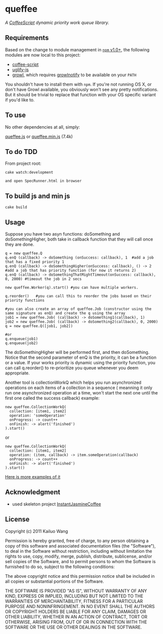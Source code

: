 # queffee

*A [CoffeeScript](http://jashkenas.github.com/coffee-script/ "CoffeeScript") dynamic priority work queue library.*

## Requirements
Based on the change to module management in [`npm` v1.0+](http://blog.nodejs.org/2011/03/23/npm-1-0-global-vs-local-installation/ "npm 1.0: Global vs Local installation &laquo; node blog"), the following modules are now local to this project:

* [coffee-script](https://github.com/jashkenas/coffee-script)
* [uglify-js](https://github.com/mishoo/UglifyJS)
* [growl](https://github.com/visionmedia/node-growl), which requires [growlnotify](http://growl.info/extras.php#growlnotify "Growl - Extras") to be available on your `PATH`

You shouldn't have to install them with `npm`.  If you're not running OS X, or don't have Growl available, you obviously won't see any pretty notifications.  But it should be trivial to replace that function with your OS specific variant if you'd like to.

## To use
No other dependencies at all, simply:

[queffee.js](https://raw.github.com/kailuowang/Queffee/master/release/queffee.js)
or 
[queffee.min.js](https://github.com/kailuowang/Queffee/raw/master/release/queffee.min.js) (7.4k)

## To do TDD

From project root:

    cake watch:development

    and open SpecRunner.html in browser

## To build js and min js

    cake build

## Usage
Suppose you have two asyn functions: doSomething and doSomethingHigher, both take in callback function that they will call once they are done.

    q = new queffee.Q
    q.enQ (callback) -> doSomething (onSuccess: callback), 1  #add a job that has a fixed priority 1
    q.enQ (callback) -> doSomethingHigher(onSuccess: callback), () -> 2 #add a job that has priority function (for now it returns 2)
    q.enQ (callback) -> doSomethingThatMightTimeout(onSuccess: callback), 0, 2000) #timeout the job in 2 secs

    new queffee.Worker(q).start() #you can have multiple workers.
    
    q.reorder()   #you can call this to reorder the jobs based on their priority functions
    
    #you can also create an array of queffee.Job (constructor using the same signature as enQ) and create the q using the array
    job1 = new queffee.Job( (callback) -> doSomething1(callback), 1)
    job2 = new queffee.Job( (callback) -> doSomething2(callback), 0, 2000)
    q = new queffee.Q([job1, job2])
    
    #or
    q.enqueue(job1)
    q.enqueue(job2)
    
The doSomethingHigher will be performed first, and then doSomething. Notice that the second parameter of enQ is the priority, it can be a function or a value.
If your works priority is dynamic using the priority function, you can call q.reorder() to re-prioritize you queue whenever you deem appropriate.

Another tool is collectionWorkQ which helps you run asynchronized operations on each items of a collection in a sequence ( meanning it only run one asynchronized operation at a time,
won't start the next one until the first one called the success callback)
example:

    new queffee.CollectionWorkQ(
      collection: [item1, item2]
      operation: 'someOperation'
      onProgress: -> count++
      onFinish: -> alert('finished')
    ).start()

or

    new queffee.CollectionWorkQ(
      collection: [item1, item2]
      operation: (item, callback) -> item.someOperation(callback)
      onProgress: -> count++
      onFinish: -> alert('finished')
    ).start()

[Here is more examples of it](http://kailuowang.blogspot.com/2011/09/queffeejs-dynamic-priority-worker-queue.html)

## Acknowledgment
* used skeleton project [InstantJasmineCoffee](https://github.com/krismolendyke/InstantJasmineCoffee "InstantJasmineCoffee")

## License

Copyright (c) 2011 Kailuo Wang

Permission is hereby granted, free of charge, to any person
obtaining a copy of this software and associated documentation
files (the "Software"), to deal in the Software without
restriction, including without limitation the rights to use,
copy, modify, merge, publish, distribute, sublicense, and/or sell
copies of the Software, and to permit persons to whom the
Software is furnished to do so, subject to the following
conditions:

The above copyright notice and this permission notice shall be
included in all copies or substantial portions of the Software.

THE SOFTWARE IS PROVIDED "AS IS", WITHOUT WARRANTY OF ANY KIND,
EXPRESS OR IMPLIED, INCLUDING BUT NOT LIMITED TO THE WARRANTIES
OF MERCHANTABILITY, FITNESS FOR A PARTICULAR PURPOSE AND
NONINFRINGEMENT. IN NO EVENT SHALL THE AUTHORS OR COPYRIGHT
HOLDERS BE LIABLE FOR ANY CLAIM, DAMAGES OR OTHER LIABILITY,
WHETHER IN AN ACTION OF CONTRACT, TORT OR OTHERWISE, ARISING
FROM, OUT OF OR IN CONNECTION WITH THE SOFTWARE OR THE USE OR
OTHER DEALINGS IN THE SOFTWARE.
